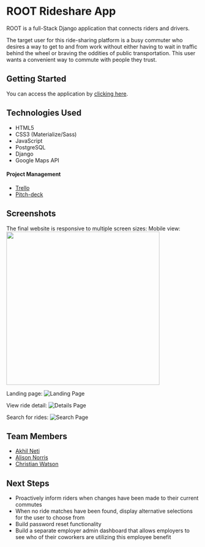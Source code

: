 # ROOT Rideshare App
ROOT is a full-Stack Django application that connects riders and drivers.

The target user for this ride-sharing platform is a busy commuter who desires a way to get to and from work without either having to wait in traffic behind the wheel or braving the oddities of public transportation. This user wants a convenient way to commute with people they trust.


## Getting Started
You can access the application by [clicking here](https://rootrideshare.herokuapp.com/). 

## Technologies Used
- HTML5
- CSS3 (Materialize/Sass)
- JavaScript
- PostgreSQL 
- Django
- Google Maps API

#### Project Management
- [Trello](https://trello.com/b/SIskyi9u/project-3)
- [Pitch-deck](https://docs.google.com/presentation/d/1KDtMc8qAUBIrr6MkYZBnlXvgFjaKHr6-FeIQyYycH3s/edit?usp=sharing)

## Screenshots
The final website is responsive to multiple screen sizes:
Mobile view:
<br><img height="400px" src="https://i.imgur.com/sR0GXOm.png">


Landing page: 
![Landing Page](https://i.imgur.com/YGWxqX4.png)

View ride detail: 
![Details Page](https://i.imgur.com/hNgGhZg.png)

Search for rides:
![Search Page](https://i.imgur.com/Im9mvyU.png)


## Team Members
- [Akhil Neti](https://github.com/akhilnn)
- [Alison Norris](https://github.com/alison-codes)
- [Christian Watson](https://github.com/nicofasho)

## Next Steps
- Proactively inform riders when changes have been made to their current commutes
- When no ride matches have been found, display alternative selections for the user to choose from
- Build password reset functionality
- Build a separate employer admin dashboard that allows employers to see who of their coworkers are utilizing this employee benefit


